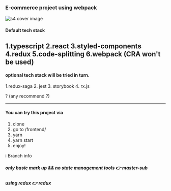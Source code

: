 ### E-commerce project using webpack

 ![s4 cover image](https://github.com/risel/e-commerce/blob/master/frontend/src/asset/s4_cover.png)


#### Default tech stack
 1.typescript
 2.react
 3.styled-components
 4.redux 
 5.code-splitting 
 6.webpack (CRA won't be used)
-------------------------------

#### optional tech stack will be tried in turn. 

 1.redux-saga
 2. jest
 3. storybook 
 4. rx.js 

 ? (any recommend ?)

------------------------------

#### You can try this project via 
 1. clone
 2. go to /frontend/ 
 3. yarn
 4. yarn start
 5. enjoy! 


 ℹ️ Branch info 
 ##### only basic mark up  && no state management tools 👉 master-sub 
 ##### using redux 👉 redux 
